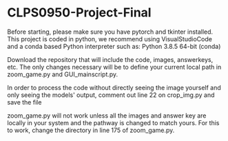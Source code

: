 # CLPS0950-Project-Final

Before starting, please make sure you have pytorch and tkinter installed. 
This project is coded in python, we recommend using VisualStudioCode and a conda based Python interpreter such as: Python 3.8.5 64-bit (conda) 

Download the repository that will include the code, images, answerkeys, etc. The only changes necessary will be to define your current local path in zoom_game.py and GUI_mainscript.py. 

In order to process the code without directly seeing the image yourself and only seeing the models' output, comment out line 22 on crop_img.py and save the file

zoom_game.py will not work unless all the images and answer key are locally in your system and the pathway is changed to match yours. For this to work, change the directory in line 175 of zoom_game.py. 


